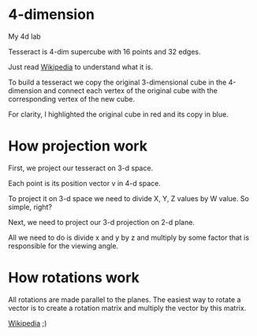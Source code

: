# 4-dimension
My 4d lab  

Tesseract is 4-dim supercube with 16 points and 32 edges.  

Just read [Wikipedia](https://en.wikipedia.org/wiki/Tesseract#2D_orthographic_projections) to understand what it is.  

To build a tesseract we copy the original 3-dimensional cube in the 4-dimension and connect each vertex of the original cube with the corresponding vertex of the new cube.  

For clarity, I highlighted the original cube in red and its copy in blue.  

# How projection work
First, we project our tesseract on 3-d space. 

Each point is its position vector v in 4-d space.  

To project it on 3-d space we need to divide X, Y, Z values by W value. So simple, right?  

Next, we need to project our 3-d projection on 2-d plane.  

All we need to do is divide x and y by z and multiply by some factor that is responsible for the viewing angle.  


# How rotations work

All rotations are made parallel to the planes. The easiest way to rotate a vector is to create a rotation matrix and multiply the vector by this matrix.

[Wikipedia](https://en.wikipedia.org/wiki/Rotation_matrix) ;)

